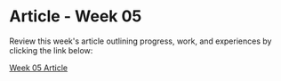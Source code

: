 <h1>Article - Week 05</h1>
<p>Review this week's article outlining progress, work, and experiences by clicking the link below:</p>
<a href="https://medium.com/@abdulrehmantahir12367/the-fifth-week-100-days-of-bytewise-dbe3df508307" alt="Article Link">Week 05 Article</a>
